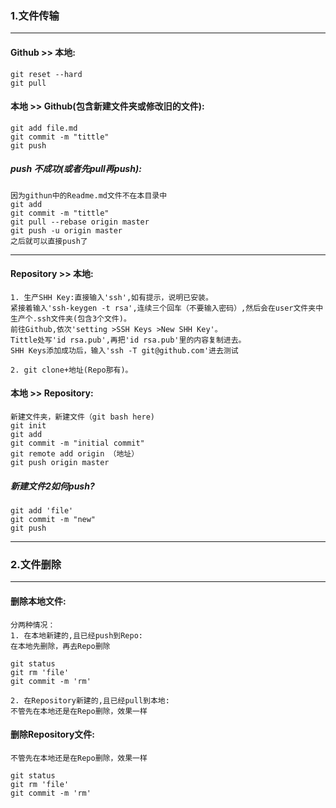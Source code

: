 ### 1.文件传输  
----
#### Github >> 本地:
  
    git reset --hard  
    git pull

#### 本地 >> Github(包含新建文件夹或修改旧的文件):

    git add file.md  
    git commit -m "tittle"  
    git push  

##### push 不成功(或者先pull再push):
    因为githun中的Readme.md文件不在本目录中  
    git add  
    git commit -m "tittle"  
    git pull --rebase origin master  
    git push -u origin master
    之后就可以直接push了

----
#### Repository >> 本地:  
    1. 生产SHH Key:直接输入'ssh',如有提示，说明已安装。  
    紧接着输入'ssh-keygen -t rsa',连续三个回车（不要输入密码）,然后会在user文件夹中生产个.ssh文件夹(包含3个文件)。  
    前往Github,依次'setting >SSH Keys >New SHH Key'。  
    Tittle处写'id rsa.pub',再把'id rsa.pub'里的内容复制进去。  
    SHH Keys添加成功后，输入'ssh -T git@github.com'进去测试  
      
    2. git clone+地址(Repo那有)。

#### 本地 >> Repository:
    新建文件夹，新建文件（git bash here)  
    git init  
    git add  
    git commit -m "initial commit"  
    git remote add origin （地址）  
    git push origin master

##### 新建文件2如何push?

    git add 'file'  
    git commit -m "new"  
    git push  

----

### 2.文件删除
------
#### 删除本地文件:
    分两种情况：  
    1. 在本地新建的,且已经push到Repo:  
    在本地先删除，再去Repo删除   
  
    git status
    git rm 'file'  
    git commit -m 'rm'
    
    2. 在Repository新建的,且已经pull到本地:   
    不管先在本地还是在Repo删除，效果一样
    
    

#### 删除Repository文件:
    不管先在本地还是在Repo删除，效果一样    

    git status
    git rm 'file'  
    git commit -m 'rm'
